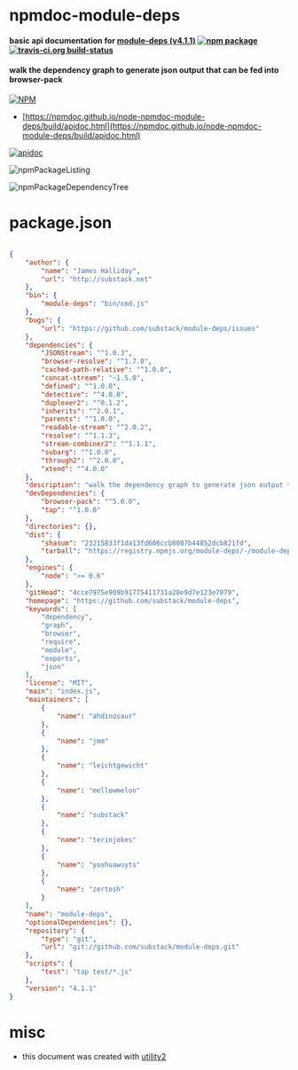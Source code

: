 # npmdoc-module-deps

#### basic api documentation for  [module-deps (v4.1.1)](https://github.com/substack/module-deps)  [![npm package](https://img.shields.io/npm/v/npmdoc-module-deps.svg?style=flat-square)](https://www.npmjs.org/package/npmdoc-module-deps) [![travis-ci.org build-status](https://api.travis-ci.org/npmdoc/node-npmdoc-module-deps.svg)](https://travis-ci.org/npmdoc/node-npmdoc-module-deps)

#### walk the dependency graph to generate json output that can be fed into browser-pack

[![NPM](https://nodei.co/npm/module-deps.png?downloads=true&downloadRank=true&stars=true)](https://www.npmjs.com/package/module-deps)

- [https://npmdoc.github.io/node-npmdoc-module-deps/build/apidoc.html](https://npmdoc.github.io/node-npmdoc-module-deps/build/apidoc.html)

[![apidoc](https://npmdoc.github.io/node-npmdoc-module-deps/build/screenCapture.buildCi.browser.%252Ftmp%252Fbuild%252Fapidoc.html.png)](https://npmdoc.github.io/node-npmdoc-module-deps/build/apidoc.html)

![npmPackageListing](https://npmdoc.github.io/node-npmdoc-module-deps/build/screenCapture.npmPackageListing.svg)

![npmPackageDependencyTree](https://npmdoc.github.io/node-npmdoc-module-deps/build/screenCapture.npmPackageDependencyTree.svg)



# package.json

```json

{
    "author": {
        "name": "James Halliday",
        "url": "http://substack.net"
    },
    "bin": {
        "module-deps": "bin/cmd.js"
    },
    "bugs": {
        "url": "https://github.com/substack/module-deps/issues"
    },
    "dependencies": {
        "JSONStream": "^1.0.3",
        "browser-resolve": "^1.7.0",
        "cached-path-relative": "^1.0.0",
        "concat-stream": "~1.5.0",
        "defined": "^1.0.0",
        "detective": "^4.0.0",
        "duplexer2": "^0.1.2",
        "inherits": "^2.0.1",
        "parents": "^1.0.0",
        "readable-stream": "^2.0.2",
        "resolve": "^1.1.3",
        "stream-combiner2": "^1.1.1",
        "subarg": "^1.0.0",
        "through2": "^2.0.0",
        "xtend": "^4.0.0"
    },
    "description": "walk the dependency graph to generate json output that can be fed into browser-pack",
    "devDependencies": {
        "browser-pack": "^5.0.0",
        "tap": "^1.0.0"
    },
    "directories": {},
    "dist": {
        "shasum": "23215833f1da13fd606ccb8087b44852dcb821fd",
        "tarball": "https://registry.npmjs.org/module-deps/-/module-deps-4.1.1.tgz"
    },
    "engines": {
        "node": ">= 0.6"
    },
    "gitHead": "4cce7975e909b91775411731a28e9d7e123e7079",
    "homepage": "https://github.com/substack/module-deps",
    "keywords": [
        "dependency",
        "graph",
        "browser",
        "require",
        "module",
        "exports",
        "json"
    ],
    "license": "MIT",
    "main": "index.js",
    "maintainers": [
        {
            "name": "ahdinosaur"
        },
        {
            "name": "jmm"
        },
        {
            "name": "leichtgewicht"
        },
        {
            "name": "mellowmelon"
        },
        {
            "name": "substack"
        },
        {
            "name": "terinjokes"
        },
        {
            "name": "yoshuawuyts"
        },
        {
            "name": "zertosh"
        }
    ],
    "name": "module-deps",
    "optionalDependencies": {},
    "repository": {
        "type": "git",
        "url": "git://github.com/substack/module-deps.git"
    },
    "scripts": {
        "test": "tap test/*.js"
    },
    "version": "4.1.1"
}
```



# misc
- this document was created with [utility2](https://github.com/kaizhu256/node-utility2)
